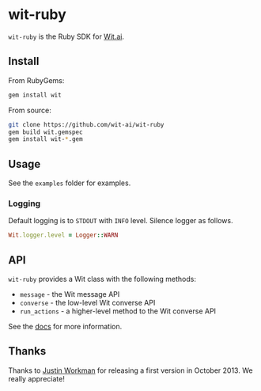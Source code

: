 # wit-ruby

`wit-ruby` is the Ruby SDK for [Wit.ai](http://wit.ai).

## Install

From RubyGems:
```bash
gem install wit
```

From source:
```bash
git clone https://github.com/wit-ai/wit-ruby
gem build wit.gemspec
gem install wit-*.gem
```

## Usage

See the `examples` folder for examples.

### Logging

Default logging is to `STDOUT` with `INFO` level. Silence logger as follows.

```ruby
Wit.logger.level = Logger::WARN
```

## API

`wit-ruby` provides a Wit class with the following methods:
* `message` - the Wit message API
* `converse` - the low-level Wit converse API
* `run_actions` - a higher-level method to the Wit converse API

See the [docs](https://wit.ai/docs) for more information.

## Thanks

Thanks to [Justin Workman](http://github.com/xtagon) for releasing a first version in October 2013. We really appreciate!
